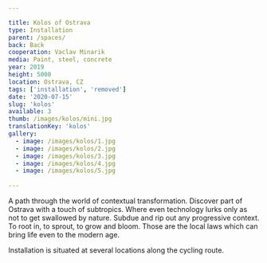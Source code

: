 ```yaml
---

title: Kolos of Ostrava
type: Installation
parent: /spaces/
back: Back
cooperation: Vaclav Minarik
media: Paint, steel, concrete
year: 2019
height: 5000
location: Ostrava, CZ
tags: ['installation', 'removed']
date: '2020-07-15'
slug: 'kolos'
available: 3
thumb: /images/kolos/mini.jpg
translationKey: 'kolos'
gallery:
  - image: /images/kolos/1.jpg
  - image: /images/kolos/2.jpg
  - image: /images/kolos/3.jpg
  - image: /images/kolos/4.jpg
  - image: /images/kolos/5.jpg
  
---
```

A path through the world of contextual transformation. Discover part of Ostrava with a touch of subtropics. Where even technology lurks only as not to get swallowed by nature. Subdue and rip out any progressive context. To root in, to sprout, to grow and bloom. Those are the local laws which can bring life even to the modern age.

Installation is situated at several locations along the cycling route.